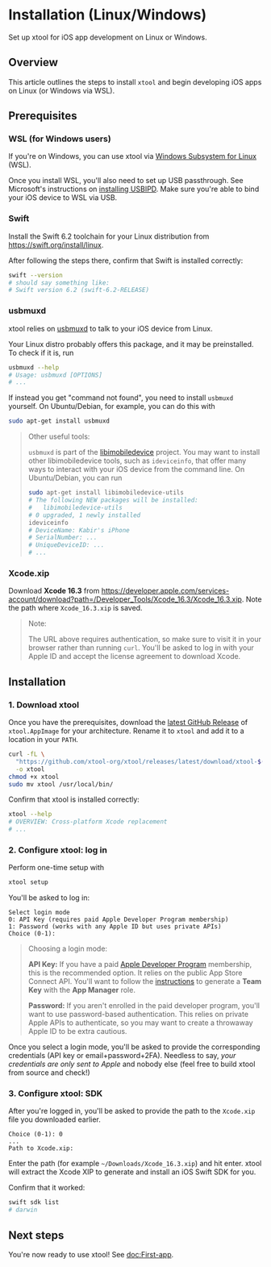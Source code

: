 # Installation (Linux/Windows)

Set up xtool for iOS app development on Linux or Windows.

## Overview

This article outlines the steps to install `xtool` and begin developing iOS apps on Linux (or Windows via WSL).

## Prerequisites

### WSL (for Windows users)

If you're on Windows, you can use xtool via [Windows Subsystem for Linux](https://learn.microsoft.com/en-us/windows/wsl/install) (WSL).

Once you install WSL, you'll also need to set up USB passthrough. See Microsoft's instructions on [installing USBIPD](https://learn.microsoft.com/en-us/windows/wsl/connect-usb). Make sure you're able to bind your iOS device to WSL via USB.

### Swift

Install the Swift 6.2 toolchain for your Linux distribution from <https://swift.org/install/linux>.

After following the steps there, confirm that Swift is installed correctly:

```bash
swift --version
# should say something like:
# Swift version 6.2 (swift-6.2-RELEASE)
```

### usbmuxd

xtool relies on [usbmuxd](https://github.com/libimobiledevice/usbmuxd) to talk to your iOS device from Linux.

Your Linux distro probably offers this package, and it may be preinstalled. To check if it is, run

```bash
usbmuxd --help
# Usage: usbmuxd [OPTIONS]
# ...
```

If instead you get "command not found", you need to install `usbmuxd` yourself. On Ubuntu/Debian, for example, you can do this with

```bash
sudo apt-get install usbmuxd
```

> Other useful tools:
>
> `usbmuxd` is part of the [libimobiledevice](https://libimobiledevice.org) project. You may want to install other libimobiledevice tools, such as `ideviceinfo`, that offer many ways to interact with your iOS device from the command line. On Ubuntu/Debian, you can run
>
> ```bash
> sudo apt-get install libimobiledevice-utils
> # The following NEW packages will be installed:
> #   libimobiledevice-utils
> # 0 upgraded, 1 newly installed
> ideviceinfo
> # DeviceName: Kabir's iPhone
> # SerialNumber: ...
> # UniqueDeviceID: ...
> # ...
> ```

### Xcode.xip

Download **Xcode 16.3** from <https://developer.apple.com/services-account/download?path=/Developer_Tools/Xcode_16.3/Xcode_16.3.xip>. Note the path where `Xcode_16.3.xip` is saved.

> Note:
>
> The URL above requires authentication, so make sure to visit it in your browser rather than running `curl`. You'll be asked to log in with your Apple ID and accept the license agreement to download Xcode.

## Installation

### 1. Download xtool

Once you have the prerequisites, download the [latest GitHub Release](https://github.com/xtool-org/xtool/releases/latest) of `xtool.AppImage` for your architecture. Rename it to `xtool` and add it to a location in your `PATH`.

```bash
curl -fL \
  "https://github.com/xtool-org/xtool/releases/latest/download/xtool-$(uname -m).AppImage" \
  -o xtool
chmod +x xtool
sudo mv xtool /usr/local/bin/
```

Confirm that xtool is installed correctly:

```bash
xtool --help
# OVERVIEW: Cross-platform Xcode replacement
# ...
```

### 2. Configure xtool: log in

Perform one-time setup with

```bash
xtool setup
```

You'll be asked to log in:

```
Select login mode
0: API Key (requires paid Apple Developer Program membership)
1: Password (works with any Apple ID but uses private APIs)
Choice (0-1):
```

> Choosing a login mode:
>
> **API Key:** If you have a paid [Apple Developer Program](https://developer.apple.com/programs/enroll/) membership, this is the recommended option. It relies on the public App Store Connect API. You'll want to follow the [instructions](https://developer.apple.com/documentation/appstoreconnectapi/creating-api-keys-for-app-store-connect-api) to generate a **Team Key** with the **App Manager** role.
>
> **Password:** If you aren't enrolled in the paid developer program, you'll want to use password-based authentication. This relies on private Apple APIs to authenticate, so you may want to create a throwaway Apple ID to be extra cautious.

Once you select a login mode, you'll be asked to provide the corresponding credentials (API key or email+password+2FA). Needless to say, *your credentials are only sent to Apple* and nobody else (feel free to build xtool from source and check!)

### 3. Configure xtool: SDK

After you're logged in, you'll be asked to provide the path to the `Xcode.xip` file you downloaded earlier.

```
Choice (0-1): 0
...
Path to Xcode.xip:
```

Enter the path (for example `~/Downloads/Xcode_16.3.xip`) and hit enter. xtool will extract the Xcode XIP to generate and install an iOS Swift SDK for you.

Confirm that it worked:

```bash
swift sdk list
# darwin
```

## Next steps

You're now ready to use xtool! See <doc:First-app>.
